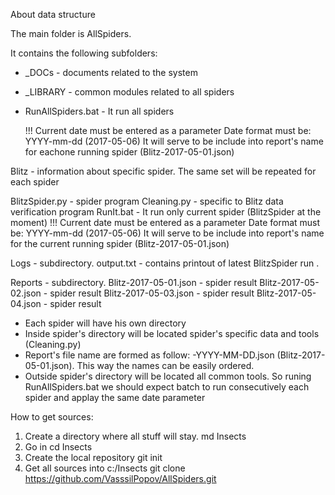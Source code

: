 About data structure

The main folder is AllSpiders.

It contains the following subfolders:
* _DOCs - documents related to the system
* _LIBRARY - common modules related to all spiders
* RunAllSpiders.bat - It run all spiders

   !!! Current date must be entered as a parameter
Date format must be: YYYY-mm-dd  (2017-05-06)
It will serve to be include into report's name
for eachone running spider (Blitz-2017-05-01.json)

Blitz - information about specific spider. The same set will be
repeated for each spider

BlitzSpider.py - spider program
Cleaning.py - specific to Blitz data verification program
RunIt.bat - It run only current spider (BlitzSpider at the moment)
    !!! Current date must be entered as a parameter
Date format must be: YYYY-mm-dd  (2017-05-06)
It will serve to be include into report's name
for the current running spider (Blitz-2017-05-01.json)

Logs - subdirectory.
     output.txt - contains printout of latest BlitzSpider run .

Reports - subdirectory.
   Blitz-2017-05-01.json  - spider result
   Blitz-2017-05-02.json  - spider result
   Blitz-2017-05-03.json  - spider result
   Blitz-2017-05-04.json  - spider result

- Each spider will have his own directory
- Inside spider's directory will be located spider's specific data and
tools    (Cleaning.py)
- Report's file name are formed as follow: <Spider name>-YYYY-MM-DD.json
 (Blitz-2017-05-01.json). This way the names can be easily ordered.
- Outside spider's directory will be located all common tools.
So runing RunAllSpiders.bat we should expect batch to run consecutively  each spider and applay the same date parameter

How to get sources:
1. Create a directory where all stuff will stay.
md Insects
2. Go in
cd Insects
3. Create the local repository
git init
4. Get all sources into c:/Insects
git clone https://github.com/VasssilPopov/AllSpiders.git
